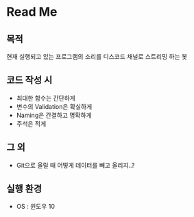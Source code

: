# Read Me


## 목적

현재 실행되고 있는 프로그램의 소리를 디스코드 채널로 스트리밍 하는 봇

## 코드 작성 시

* 최대한 함수는 간단하게
* 변수의 Validation은 확실하게
* Naming은 간결하고 명확하게
* 주석은 적게

## 그 외
* Git으로 올릴 때 어떻게 데이터를 빼고 올리지..?

## 실행 환경

* OS : 윈도우 10